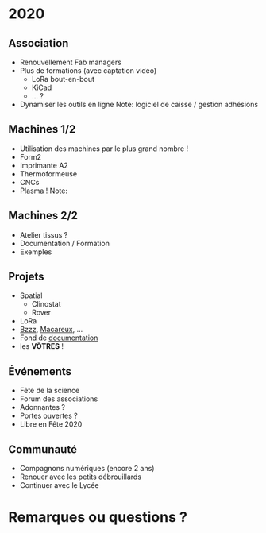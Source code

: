 # 2020


## Association
* Renouvellement Fab managers
* Plus de formations (avec captation vidéo)
  * LoRa bout-en-bout
  * KiCad
  * ... ?
* Dynamiser les outils en ligne
Note: logiciel de caisse / gestion adhésions


## Machines 1/2
* Utilisation des machines par le plus grand nombre !
 * Form2
 * Imprimante A2
 * Thermoformeuse
 * CNCs
 * Plasma !
Note:


## Machines 2/2
* Atelier tissus ?
* Documentation / Formation
* Exemples


## Projets
* Spatial
  * Clinostat
  * Rover
* LoRa
* [Bzzz](http://wiki.fablab-lannion.org//index.php?title=Bzzz), [Macareux](http://wiki.fablab-lannion.org/index.php?title=Comptage_Macareux), ...
* Fond de [documentation](http://wiki.fablab-lannion.org/index.php?title=Cat%C3%A9gorie:Formation)
* les **VÔTRES** !


## Événements
* Fête de la science
* Forum des associations
* Adonnantes ?
* Portes ouvertes ?
* Libre en Fête 2020


## Communauté
* Compagnons numériques (encore 2 ans)
* Renouer avec les petits débrouillards
* Continuer avec le Lycée


# Remarques ou questions ?
